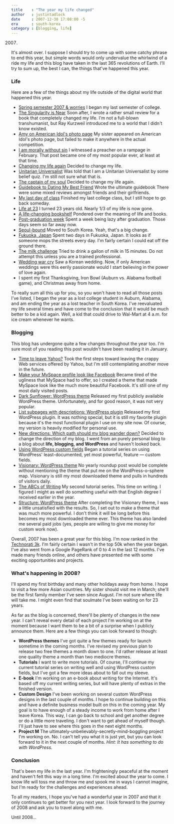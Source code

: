 ```yaml
---
title    : "The year my life changed"
author   : justintadlock
date     : 2007-12-30 17:08:00 -5
era      : south-korea
category : [blogging, life]
---
```


2007.

It's almost over.  I suppose I should try to come up with some catchy phrase to end this year, but simple words would only undervalue the whirlwind of a ride my life and this blog have taken in the last 365 revolutions of Earth.  I'll try to sum up, the best I can, the things that've happened this year.

<h3>Life</h3>

Here are a few of the things about my life outside of the digital world that happened this year.

<ul>
<li><a href="http://justintadlock.com/archives/2007/01/08/spring-semester-2007-worries" title="Spring Semester 2007 &amp; Worries">Spring semester 2007 &amp; worries</a>
I began my last semester of college.</li>
<li><a href="http://justintadlock.com/archives/2007/01/16/singularity-is-near" title="Review of 'The Singularity is Near'"> The Singularity is Near</a>
Soon after, I wrote a rather small review for a book that completely changed my life.  I'm not a full-blown transhumanist, but Ray Kurzweil introduced me to a world that I didn't know existed.</li>
<li><a href="http://justintadlock.com/archives/2007/02/02/amy-on-american-idols-photo-page" title="Amy on American Idol's Photo Page"> Amy on American Idol's photo page</a>
My sister appeared on American Idol's photo page, but failed to make it anywhere in the actual competition.</li>
<li><a href="http://justintadlock.com/archives/2007/02/23/i-am-morally-without-sin" title="I am morally without sin">I am morally without sin</a>
I witnessed a preacher on a rampage in February.  That post became one of my most popular ever, at least at that time.</li>
<li><a href="http://justintadlock.com/archives/2007/02/27/changing-my-life-again" title="Changing my life again">Changing my life again</a>
Decided to change my life.</li>
<li><a href="http://justintadlock.com/archives/2007/03/18/belief-o-matic" title="Belief-o-Matic quiz">Unitarian Universalist</a>
Was told that I am a Unitarian Universalist by some belief quiz.  I'm still not sure what that is.</li>
<li><a href="http://justintadlock.com/archives/2007/03/23/the-captain-of-my-soul" title="The Captain of My Soul">The captain of my soul</a>
Decided to change my life again.</li>
<li><a href="http://justintadlock.com/archives/2007/04/17/the-guidebook-to-dating-my-best-friend" title="Guidebook to dating my best friend"> Guidebook to Dating My Best Friend</a>
Wrote the ultimate guidebook  There were some mixed reviews amongst friends and their girlfriends.</li>
<li><a href="http://justintadlock.com/archives/2007/04/30/my-last-day-of-class" title="My Last Day of Class">My last day of class</a>
Finished my last college class, but I still hope to go back someday.</li>
<li><a href="http://justintadlock.com/archives/2007/05/03/life-at-23" title="Life at 23">Life at 23</a>
I turned 23 years old.  Nearly 1/3 of my life is now gone.</li>
<li><a href="http://justintadlock.com/archives/2007/05/04/a-life-changing-bookshelf" title="A Life-Changing Bookshelf">A life-changing bookshelf</a>
Pondered over the meaning of life and books.</li>
<li><a href="http://justintadlock.com/archives/2007/05/19/post-graduation-week" title="Post-graduation week"> Post-graduation week</a>
Spent a week being lazy after graduation.  Those days seem so far away now.</li>
<li><a href="http://justintadlock.com/archives/2007/08/10/seoul-bound" title="Seoul-Bound">Seoul-bound</a>
Moved to South Korea.  Yeah, that's a big change.</li>
<li><a href="http://justintadlock.com/archives/2007/09/24/fukuoka-japan" title="Fukuoka, Japan">Fukuoka, Japan</a>
Spent two days in Fukuoka, Japan.  It looks as if someone mops the streets every day.  I'm fairly certain I could eat off the ground there.</li>
<li><a href="http://justintadlock.com/archives/2007/10/08/the-milk-challenge" title="The Milk Challenge">The milk challenge</a>
Tried to drink a gallon of milk in 15 minutes.  Do not attempt this unless you are a trained professional.</li>
<li><a href="http://justintadlock.com/archives/2007/10/17/wedding-war-cry" title="Wedding War Cry">Wedding war cry</a>
Saw a Korean wedding.  Now, if only American weddings were this eerily passionate would I start believing in the power of love again.</li>
<li>I spent my first Thanksgiving, Iron Bowl (Auburn vs. Alabama football game), and Christmas away from home.</li>
</ul>

To really sum all this up for you, so you won't have to read all those posts I've listed, I began the year as a lost college student in Auburn, Alabama, and am ending the year as a lost teacher in South Korea.  I've reevaluated my life several times and have come to the conclusion that it would be much better to be a kid again.  Well, a kid that could drive to Wal-Mart at 4 a.m. for ice cream whenever he wants.

<h3>Blogging</h3>

This blog has undergone quite a few changes throughout the year too.  I'm sure most of you reading this post wouldn't have been reading it in January.

<ul>
<li><a href="http://justintadlock.com/archives/2007/02/04/time-to-leave-yahoo" title="Time to leave Yahoo?">Time to leave Yahoo?</a>
Took the first steps toward leaving the crappy Web services offered by Yahoo, but I'm still contemplating another move in the future.</li>
<li><a href="http://justintadlock.com/archives/2007/02/25/make-your-myspace-profile-look-like-facebook" title="Make your MySpace profile look like Facebook">Make your MySpace profile look like Facebook</a>
Became tired of the ugliness that MySpace had to offer, so I created a theme that made MySpace look like the much more beautiful Facebook.  It's still one of my most daily visited posts.</li>
<li><a href="http://justintadlock.com/archives/2007/04/07/dark-sunflower-wordpress-theme" title="Dark Sunflower: WordPress theme"> Dark Sunflower: WordPress theme</a>
Released my first publicly available WordPress theme.  Unfortunately, and for good reason, it was not very popular.</li>
<li><a href="http://justintadlock.com/archives/2007/04/17/list-subpages-with-descriptions-wordpress-plugin" title="List subpages with descriptions: WordPress plugin">List subpages with descriptions: WordPress plugin</a>
Released my first WordPress plugin.  It was nothing special, but it is still my favorite plugin because it's the most functional plugin I use on my site now.  Of course, my version is heavily modified for personal use.</li>
<li><a href="http://justintadlock.com/archives/2007/10/11/new-directions-which-path-should-my-blog-wander-down" title="New directions: Which path should my blog wander down?">New directions: Which path should my blog wander down?</a>
Decided to change the direction of my blog.  I went from an purely personal blog to a blog about <strong> life, blogging, and WordPress</strong> and haven't looked back.</li>
<li><a href="http://justintadlock.com/archives/2007/10/24/using-wordpress-custom-fields-introduction" title="Using WordPress custom fields">Using WordPress custom fields</a>
Began a tutorial series on using WordPress' least-documented, yet most powerful, feature &mdash; custom fields.</li>
<li><a href="http://justintadlock.com/archives/2007/11/04/visionary-wordpress-theme" title="Visionary: WordPress theme">Visionary: WordPress theme</a>
No yearly roundup post would be complete without mentioning the theme that put me on the WordPress-o-sphere map.  Visionary is still my most downloaded theme and pulls in hundreds of visitors daily.</li>
<li><a href="http://justintadlock.com/archives/2007/11/13/the-abcs-of-writing-introduction" title="The ABCs of writing: Introduction">The ABCs of Writing</a>
My second tutorial series.  This time on writing.  I figured I might as well do something useful with that English degree I received earlier in the year.</li>
<li><a href="http://justintadlock.com/archives/2007/12/09/structure-wordpress-theme" title="Structure: WordPress theme">Structure: WordPress theme</a>
After completing the Visionary theme, I was a little unsatisfied with the results.  So, I set out to make a theme that was much more powerful.  I don't think it will be long before this becomes my most downloaded theme ever.  This theme has also landed me several paid jobs (yes, people are willing to give me money for custom work now).</li>
</ul>

Overall, 2007 has been a great year for this blog.  I'm now ranked in the <a href="http://www.technorati.com/blogs/justintadlock.com" title="Technorati: Justin Tadlock"> Technorati 3k</a>.  I'm fairly certain I wasn't in the top 50k when the year began.  I've also went from a Google PageRank of 0 to 4 in the last 12 months.  I've made many friends online, and others have presented me with some exciting opportunities and projects.

<h3>What's happening in 2008?</h3>

I'll spend my first birthday and many other holidays away from home.  I hope to visit a few more Asian countries.  My sister should visit me in March; she'll be the first family member I've seen since August.  I'm not sure where life will take me.  I might even find that soulmate I've been waiting on for 23 years.

As far as the blog is concerned, there'll be plenty of changes in the new year.  I can't reveal every detail of each project I'm working on at the moment because I want them to be a bit of a surprise when I publicly announce them.  Here are a few things you can look forward to though:

<ul>
<li><strong>WordPress themes</strong>
I've got quite a few themes ready for launch sometime in the coming months.  I've revised my previous plan to release two free themes a month down to one.  I'd rather release at least one quality theme a month than two mediocre themes.</li>
<li><strong>Tutorials</strong>
I want to write more tutorials.  Of course, I'll continue my current tutorial series on writing well and using WordPress custom fields, but I've got a few more ideas about to fall out my sleeve.</li>
<li><strong>E-book</strong>
I'm working on an e-book about writing for the Internet.  It's based off my current writing series, but will have plenty of extras in the finished version.</li>
<li><strong>Custom Design</strong>
I've been working on several custom WordPress designs in the last couple of months.  I hope to continue building on this and have a definite business model built on this in the coming year.  My goal is to have enough of a steady income to work from home after I leave Korea.  This way, I can go back to school and get another degree or do a little more traveling.  I don't want to get ahead of myself though.  I'll just have to see where this goes in the next eight months.</li>
<li><strong>Project M</strong>
The ultimately-unbelievably-secretly-mind-boggling project I'm working on.  No.  I can't tell you what it is just yet, but you can look forward to it in the next couple of months.  <em> Hint: It has something to do with WordPress.</em></li>
</ul>

<h3>Conclusion</h3>

That's been my life in the last year.  I'm frighteningly peaceful at the moment and haven't felt this way in a long time.  I'm excited about the year to come.  I know life will toss me and throw me and spook me in ways I cannot imagine, but I'm ready for the challenges and experiences ahead.

To all my readers, I hope you've had a wonderful year in 2007 and that it only continues to get better for you next year.  I look forward to the journey of 2008 and ask you to travel along with me.

Until 2008...

